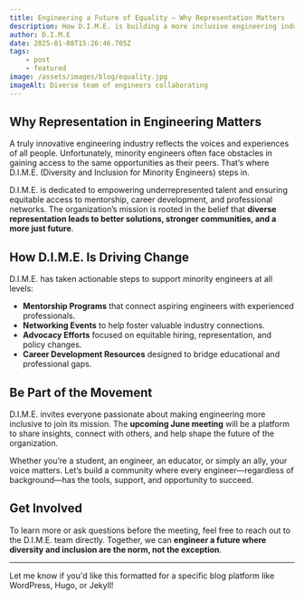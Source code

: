 ```yaml
---
title: Engineering a Future of Equality – Why Representation Matters
description: How D.I.M.E. is building a more inclusive engineering industry by empowering underrepresented talent through mentorship, advocacy, and representation.
author: D.I.M.E
date: 2025-01-08T15:26:46.705Z
tags:
    - post
    - featured
image: /assets/images/blog/equality.jpg
imageAlt: Diverse team of engineers collaborating
---
```


## Why Representation in Engineering Matters

A truly innovative engineering industry reflects the voices and experiences of all people. Unfortunately, minority engineers often face obstacles in gaining access to the same opportunities as their peers. That’s where D.I.M.E. (Diversity and Inclusion for Minority Engineers) steps in.

D.I.M.E. is dedicated to empowering underrepresented talent and ensuring equitable access to mentorship, career development, and professional networks. The organization’s mission is rooted in the belief that **diverse representation leads to better solutions, stronger communities, and a more just future**.

## How D.I.M.E. Is Driving Change

D.I.M.E. has taken actionable steps to support minority engineers at all levels:

- **Mentorship Programs** that connect aspiring engineers with experienced professionals.
- **Networking Events** to help foster valuable industry connections.
- **Advocacy Efforts** focused on equitable hiring, representation, and policy changes.
- **Career Development Resources** designed to bridge educational and professional gaps.

## Be Part of the Movement

D.I.M.E. invites everyone passionate about making engineering more inclusive to join its mission. The **upcoming June meeting** will be a platform to share insights, connect with others, and help shape the future of the organization.

Whether you’re a student, an engineer, an educator, or simply an ally, your voice matters. Let’s build a community where every engineer—regardless of background—has the tools, support, and opportunity to succeed.

## Get Involved

To learn more or ask questions before the meeting, feel free to reach out to the D.I.M.E. team directly. Together, we can **engineer a future where diversity and inclusion are the norm, not the exception**.

---

Let me know if you'd like this formatted for a specific blog platform like WordPress, Hugo, or Jekyll!

